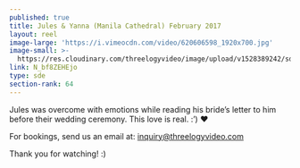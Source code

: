 ```yaml
---
published: true
title: Jules & Yanna (Manila Cathedral) February 2017
layout: reel
image-large: 'https://i.vimeocdn.com/video/620606598_1920x700.jpg'
image-small: >-
  https://res.cloudinary.com/threelogyvideo/image/upload/v1528389242/sde/jules_a.jpg
link: N_bf8ZEHEjo
type: sde
section-rank: 64
---
```

Jules was overcome with emotions while reading his bride’s letter to him before their wedding ceremony. This love is real. :’) ❤

For bookings, send us an email at: inquiry@threelogyvideo.com

Thank you for watching! :)
